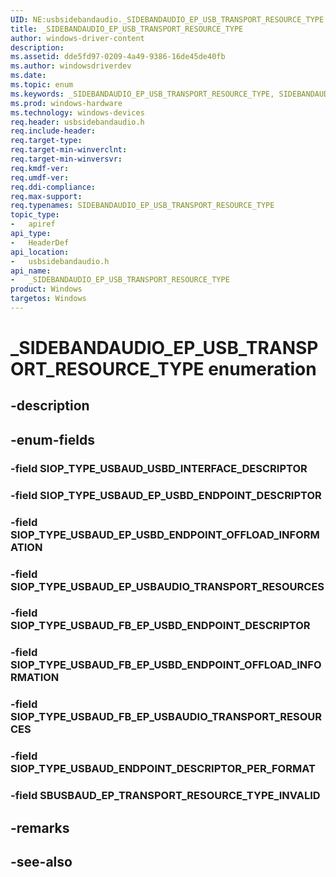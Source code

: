 ```yaml
---
UID: NE:usbsidebandaudio._SIDEBANDAUDIO_EP_USB_TRANSPORT_RESOURCE_TYPE
title: _SIDEBANDAUDIO_EP_USB_TRANSPORT_RESOURCE_TYPE
author: windows-driver-content
description: 
ms.assetid: dde5fd97-0209-4a49-9386-16de45de40fb
ms.author: windowsdriverdev
ms.date: 
ms.topic: enum
ms.keywords: _SIDEBANDAUDIO_EP_USB_TRANSPORT_RESOURCE_TYPE, SIDEBANDAUDIO_EP_USB_TRANSPORT_RESOURCE_TYPE, 
ms.prod: windows-hardware
ms.technology: windows-devices
req.header: usbsidebandaudio.h
req.include-header:
req.target-type:
req.target-min-winverclnt:
req.target-min-winversvr:
req.kmdf-ver:
req.umdf-ver:
req.ddi-compliance:
req.max-support:
req.typenames: SIDEBANDAUDIO_EP_USB_TRANSPORT_RESOURCE_TYPE
topic_type: 
-	apiref
api_type: 
-	HeaderDef
api_location: 
-	usbsidebandaudio.h
api_name: 
-	_SIDEBANDAUDIO_EP_USB_TRANSPORT_RESOURCE_TYPE
product: Windows
targetos: Windows
---
```


# _SIDEBANDAUDIO_EP_USB_TRANSPORT_RESOURCE_TYPE enumeration

## -description



## -enum-fields

### -field SIOP_TYPE_USBAUD_USBD_INTERFACE_DESCRIPTOR 
### -field SIOP_TYPE_USBAUD_EP_USBD_ENDPOINT_DESCRIPTOR 
### -field SIOP_TYPE_USBAUD_EP_USBD_ENDPOINT_OFFLOAD_INFORMATION 
### -field SIOP_TYPE_USBAUD_EP_USBAUDIO_TRANSPORT_RESOURCES 
### -field SIOP_TYPE_USBAUD_FB_EP_USBD_ENDPOINT_DESCRIPTOR 
### -field SIOP_TYPE_USBAUD_FB_EP_USBD_ENDPOINT_OFFLOAD_INFORMATION 
### -field SIOP_TYPE_USBAUD_FB_EP_USBAUDIO_TRANSPORT_RESOURCES 
### -field SIOP_TYPE_USBAUD_ENDPOINT_DESCRIPTOR_PER_FORMAT 
### -field SBUSBAUD_EP_TRANSPORT_RESOURCE_TYPE_INVALID 

## -remarks

## -see-also